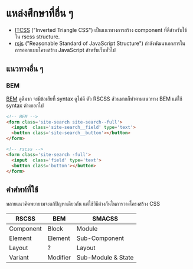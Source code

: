 # แหล่งศึกษาที่อื่น ๆ

 * [ITCSS](https://speakerdeck.com/dafed/managing-css-projects-with-itcss#49) ("Inverted Triangle CSS") เป็นแนวทางการสร้าง component ที่ดีสำหรับใช้ใน rscss structure.
 * [rsjs](http://ricostacruz.com/rsjs/) ("Reasonable Standard of JavaScript Structure") กำลังพัฒนาเอกสารในการออกแบบโครงสร้าง JavaScript สำหรับเว็บทั่วไป

แนวทางอื่น ๆ
---------------

### BEM
[BEM] ดูดีมาก จะมีข้อเสียที่ syntax ดูไม่ดี ตัว RSCSS ส่วนมากก็ทำตามแนวทาง BEM แต่ใช้ syntax ต่างออกไป

```html
<!-- BEM -->
<form class='site-search site-search--full'>
  <input  class='site-search__field' type='text'>
  <button class='site-search__button'></button>
</form>
```

```html
<!-- rscss -->
<form class='site-search -full'>
  <input  class='field' type='text'>
  <button class='button'></button>
</form>
```

## คำศํพท์ที่ใช้

หลายแนวคิดพยายามจะแก้ปัญหาเดียวกัน แต่ใช้วิธีต่างกันในการวางโครงสร้าง CSS

| RSCSS     | BEM      | SMACSS        |
| ---       | ---      | ---           |
| Component | Block    | Module        |
| Element   | Element  | Sub-Component |
| Layout    | ?        | Layout        |
| Variant   | Modifier | Sub-Module & State |

[BEM]: http://bem.info/
[Smacss]: https://smacss.com/
